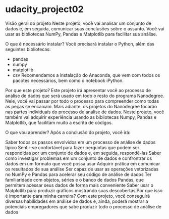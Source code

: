 # udacity_project02

Visão geral do projeto
Neste projeto, você vai analisar um conjunto de dados e, em seguida, comunicar suas conclusões sobre o assunto. Você vai usar as bibliotecas NumPy, Pandas e Matplotlib para facilitar sua análise.

O que é necessário instalar?
Você precisará instalar o Python, além das seguintes bibliotecas:

* pandas
* numpy
* matplotlib
* csv
Recomendamos a instalação do Anaconda, que vem com todos os pacotes necessários, bem como o notebook iPython.

Por que este projeto?
Este projeto irá apresentar você ao processo de análise de dados que será usado em todo o resto do programa Nanodegree. Nele, você vai passar por todo o processo para compreender como todas as peças se encaixam. Mais adiante, os projetos do Nanodegree focarão nas partes individuais do processo de análise de dados. Neste projeto, você também vai adquirir experiência usando as bibliotecas Numpy, Pandas e Matplotlib, que facilitam muito a escrita de códigos.

O que vou aprender?
Após a conclusão do projeto, você irá:

Saber todos os passos envolvidos em um processo de análise de dados típico
Sentir-se confortável para fazer perguntas que podem ser respondidas por um conjunto de dados e, em seguida, respondê-las
Saber como investigar problemas em um conjunto de dados e confrontrar os dados em um formato que você possa usar
Adquirir prática em comunicar os resultados de sua análise
Ser capaz de usar as operações vetorizadas no NumPy e Pandas para acelerar seu código de análise de dados
Ter familiaridade com objetos, séries e o banco de dados Pandas, que permitem acessar seus dados de forma mais conveniente
Saber usar o Matplotlib para produzir gráficos mostrando suas descobertas
Por que isso é importante para minha carreira?
Com este projeto, você conseguirá diversas habilidades em análise de dados e, ainda, poderá mostrar a potenciais empregadores que sabe produzir todo o processo de análise de dados
